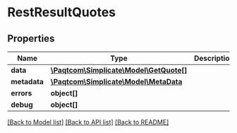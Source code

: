 # RestResultQuotes

## Properties

 Name         | Type                                                | Description | Notes      
--------------|-----------------------------------------------------|-------------|------------
 **data**     | [**\Paqtcom\Simplicate\Model\GetQuote[]**](GetQuote.md) |             | [optional] 
 **metadata** | [**\Paqtcom\Simplicate\Model\MetaData**](MetaData.md)   |             | [optional] 
 **errors**   | **object[]**                                        |             | [optional] 
 **debug**    | **object[]**                                        |             | [optional] 

[[Back to Model list]](../README.md#documentation-for-models) [[Back to API list]](../README.md#documentation-for-api-endpoints) [[Back to README]](../README.md)


